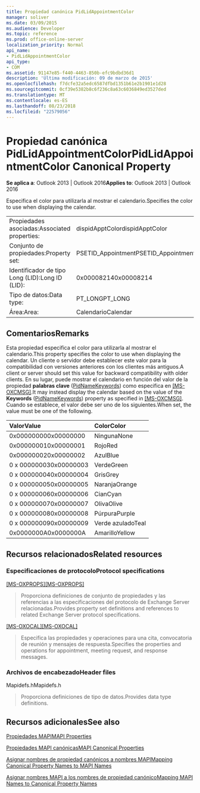 ```yaml
---
title: Propiedad canónica PidLidAppointmentColor
manager: soliver
ms.date: 03/09/2015
ms.audience: Developer
ms.topic: reference
ms.prod: office-online-server
localization_priority: Normal
api_name:
- PidLidAppointmentColor
api_type:
- COM
ms.assetid: 91147e85-f440-4463-850b-efc9bdbd36d1
description: 'Última modificación: 09 de marzo de 2015'
ms.openlocfilehash: f7dcfe32a5edc6587dfbd1351b61e2b1901e1d28
ms.sourcegitcommit: 0cf39e5382b8c6f236c8a63c6036849ed3527ded
ms.translationtype: MT
ms.contentlocale: es-ES
ms.lasthandoff: 08/23/2018
ms.locfileid: "22579056"
---
```

# <a name="pidlidappointmentcolor-canonical-property"></a><span data-ttu-id="20562-103">Propiedad canónica PidLidAppointmentColor</span><span class="sxs-lookup"><span data-stu-id="20562-103">PidLidAppointmentColor Canonical Property</span></span>

  
  
<span data-ttu-id="20562-104">**Se aplica a**: Outlook 2013 | Outlook 2016</span><span class="sxs-lookup"><span data-stu-id="20562-104">**Applies to**: Outlook 2013 | Outlook 2016</span></span> 
  
<span data-ttu-id="20562-105">Especifica el color para utilizarla al mostrar el calendario.</span><span class="sxs-lookup"><span data-stu-id="20562-105">Specifies the color to use when displaying the calendar.</span></span>
  
|||
|:-----|:-----|
|<span data-ttu-id="20562-106">Propiedades asociadas:</span><span class="sxs-lookup"><span data-stu-id="20562-106">Associated properties:</span></span>  <br/> |<span data-ttu-id="20562-107">dispidApptColor</span><span class="sxs-lookup"><span data-stu-id="20562-107">dispidApptColor</span></span>  <br/> |
|<span data-ttu-id="20562-108">Conjunto de propiedades:</span><span class="sxs-lookup"><span data-stu-id="20562-108">Property set:</span></span>  <br/> |<span data-ttu-id="20562-109">PSETID_Appointment</span><span class="sxs-lookup"><span data-stu-id="20562-109">PSETID_Appointment</span></span>  <br/> |
|<span data-ttu-id="20562-110">Identificador de tipo Long (LID):</span><span class="sxs-lookup"><span data-stu-id="20562-110">Long ID (LID):</span></span>  <br/> |<span data-ttu-id="20562-111">0x00008214</span><span class="sxs-lookup"><span data-stu-id="20562-111">0x00008214</span></span>  <br/> |
|<span data-ttu-id="20562-112">Tipo de datos:</span><span class="sxs-lookup"><span data-stu-id="20562-112">Data type:</span></span>  <br/> |<span data-ttu-id="20562-113">PT_LONG</span><span class="sxs-lookup"><span data-stu-id="20562-113">PT_LONG</span></span>  <br/> |
|<span data-ttu-id="20562-114">Área:</span><span class="sxs-lookup"><span data-stu-id="20562-114">Area:</span></span>  <br/> |<span data-ttu-id="20562-115">Calendario</span><span class="sxs-lookup"><span data-stu-id="20562-115">Calendar</span></span>  <br/> |
   
## <a name="remarks"></a><span data-ttu-id="20562-116">Comentarios</span><span class="sxs-lookup"><span data-stu-id="20562-116">Remarks</span></span>

<span data-ttu-id="20562-117">Esta propiedad especifica el color para utilizarla al mostrar el calendario.</span><span class="sxs-lookup"><span data-stu-id="20562-117">This property specifies the color to use when displaying the calendar.</span></span> <span data-ttu-id="20562-118">Un cliente o servidor debe establecer este valor para la compatibilidad con versiones anteriores con los clientes más antiguos.</span><span class="sxs-lookup"><span data-stu-id="20562-118">A client or server should set this value for backward compatibility with older clients.</span></span> <span data-ttu-id="20562-119">En su lugar, puede mostrar el calendario en función del valor de la propiedad **palabras clave** ([PidNameKeywords](pidnamekeywords-canonical-property.md)) como especifica en [[MS-OXCMSG]](http://msdn.microsoft.com/library/7fd7ec40-deec-4c06-9493-1bc06b349682%28Office.15%29.aspx).</span><span class="sxs-lookup"><span data-stu-id="20562-119">It may instead display the calendar based on the value of the **Keywords** ([PidNameKeywords](pidnamekeywords-canonical-property.md)) property as specified in [[MS-OXCMSG]](http://msdn.microsoft.com/library/7fd7ec40-deec-4c06-9493-1bc06b349682%28Office.15%29.aspx).</span></span> <span data-ttu-id="20562-120">Cuando se establece, el valor debe ser uno de los siguientes.</span><span class="sxs-lookup"><span data-stu-id="20562-120">When set, the value must be one of the following.</span></span>
  
|<span data-ttu-id="20562-121">**Valor**</span><span class="sxs-lookup"><span data-stu-id="20562-121">**Value**</span></span>|<span data-ttu-id="20562-122">**Color**</span><span class="sxs-lookup"><span data-stu-id="20562-122">**Color**</span></span>|
|:-----|:-----|
|<span data-ttu-id="20562-123">0x00000000</span><span class="sxs-lookup"><span data-stu-id="20562-123">0x00000000</span></span>  <br/> |<span data-ttu-id="20562-124">Ninguna</span><span class="sxs-lookup"><span data-stu-id="20562-124">None</span></span>  <br/> |
|<span data-ttu-id="20562-125">0x00000001</span><span class="sxs-lookup"><span data-stu-id="20562-125">0x00000001</span></span>  <br/> |<span data-ttu-id="20562-126">Rojo</span><span class="sxs-lookup"><span data-stu-id="20562-126">Red</span></span>  <br/> |
|<span data-ttu-id="20562-127">0x00000002</span><span class="sxs-lookup"><span data-stu-id="20562-127">0x00000002</span></span>  <br/> |<span data-ttu-id="20562-128">Azul</span><span class="sxs-lookup"><span data-stu-id="20562-128">Blue</span></span>  <br/> |
|<span data-ttu-id="20562-129">0 x 00000003</span><span class="sxs-lookup"><span data-stu-id="20562-129">0x00000003</span></span>  <br/> |<span data-ttu-id="20562-130">Verde</span><span class="sxs-lookup"><span data-stu-id="20562-130">Green</span></span>  <br/> |
|<span data-ttu-id="20562-131">0 x 00000004</span><span class="sxs-lookup"><span data-stu-id="20562-131">0x00000004</span></span>  <br/> |<span data-ttu-id="20562-132">Gris</span><span class="sxs-lookup"><span data-stu-id="20562-132">Grey</span></span>  <br/> |
|<span data-ttu-id="20562-133">0 x 00000005</span><span class="sxs-lookup"><span data-stu-id="20562-133">0x00000005</span></span>  <br/> |<span data-ttu-id="20562-134">Naranja</span><span class="sxs-lookup"><span data-stu-id="20562-134">Orange</span></span>  <br/> |
|<span data-ttu-id="20562-135">0 x 00000006</span><span class="sxs-lookup"><span data-stu-id="20562-135">0x00000006</span></span>  <br/> |<span data-ttu-id="20562-136">Cian</span><span class="sxs-lookup"><span data-stu-id="20562-136">Cyan</span></span>  <br/> |
|<span data-ttu-id="20562-137">0 x 00000007</span><span class="sxs-lookup"><span data-stu-id="20562-137">0x00000007</span></span>  <br/> |<span data-ttu-id="20562-138">Oliva</span><span class="sxs-lookup"><span data-stu-id="20562-138">Olive</span></span>  <br/> |
|<span data-ttu-id="20562-139">0 x 00000008</span><span class="sxs-lookup"><span data-stu-id="20562-139">0x00000008</span></span>  <br/> |<span data-ttu-id="20562-140">Púrpura</span><span class="sxs-lookup"><span data-stu-id="20562-140">Purple</span></span>  <br/> |
|<span data-ttu-id="20562-141">0 x 00000009</span><span class="sxs-lookup"><span data-stu-id="20562-141">0x00000009</span></span>  <br/> |<span data-ttu-id="20562-142">Verde azulado</span><span class="sxs-lookup"><span data-stu-id="20562-142">Teal</span></span>  <br/> |
|<span data-ttu-id="20562-143">0x0000000A</span><span class="sxs-lookup"><span data-stu-id="20562-143">0x0000000A</span></span>  <br/> |<span data-ttu-id="20562-144">Amarillo</span><span class="sxs-lookup"><span data-stu-id="20562-144">Yellow</span></span>  <br/> |
   
## <a name="related-resources"></a><span data-ttu-id="20562-145">Recursos relacionados</span><span class="sxs-lookup"><span data-stu-id="20562-145">Related resources</span></span>

### <a name="protocol-specifications"></a><span data-ttu-id="20562-146">Especificaciones de protocolo</span><span class="sxs-lookup"><span data-stu-id="20562-146">Protocol specifications</span></span>

<span data-ttu-id="20562-147">[[MS-OXPROPS]](http://msdn.microsoft.com/library/f6ab1613-aefe-447d-a49c-18217230b148%28Office.15%29.aspx)</span><span class="sxs-lookup"><span data-stu-id="20562-147">[[MS-OXPROPS]](http://msdn.microsoft.com/library/f6ab1613-aefe-447d-a49c-18217230b148%28Office.15%29.aspx)</span></span>
  
> <span data-ttu-id="20562-148">Proporciona definiciones de conjunto de propiedades y las referencias a las especificaciones del protocolo de Exchange Server relacionadas.</span><span class="sxs-lookup"><span data-stu-id="20562-148">Provides property set definitions and references to related Exchange Server protocol specifications.</span></span>
    
<span data-ttu-id="20562-149">[[MS-OXOCAL]](http://msdn.microsoft.com/library/09861fde-c8e4-4028-9346-e7c214cfdba1%28Office.15%29.aspx)</span><span class="sxs-lookup"><span data-stu-id="20562-149">[[MS-OXOCAL]](http://msdn.microsoft.com/library/09861fde-c8e4-4028-9346-e7c214cfdba1%28Office.15%29.aspx)</span></span>
  
> <span data-ttu-id="20562-150">Especifica las propiedades y operaciones para una cita, convocatoria de reunión y mensajes de respuesta.</span><span class="sxs-lookup"><span data-stu-id="20562-150">Specifies the properties and operations for appointment, meeting request, and response messages.</span></span>
    
### <a name="header-files"></a><span data-ttu-id="20562-151">Archivos de encabezado</span><span class="sxs-lookup"><span data-stu-id="20562-151">Header files</span></span>

<span data-ttu-id="20562-152">Mapidefs.h</span><span class="sxs-lookup"><span data-stu-id="20562-152">Mapidefs.h</span></span>
  
> <span data-ttu-id="20562-153">Proporciona definiciones de tipo de datos.</span><span class="sxs-lookup"><span data-stu-id="20562-153">Provides data type definitions.</span></span>
    
## <a name="see-also"></a><span data-ttu-id="20562-154">Recursos adicionales</span><span class="sxs-lookup"><span data-stu-id="20562-154">See also</span></span>



[<span data-ttu-id="20562-155">Propiedades MAPI</span><span class="sxs-lookup"><span data-stu-id="20562-155">MAPI Properties</span></span>](mapi-properties.md)
  
[<span data-ttu-id="20562-156">Propiedades MAPI canónicas</span><span class="sxs-lookup"><span data-stu-id="20562-156">MAPI Canonical Properties</span></span>](mapi-canonical-properties.md)
  
[<span data-ttu-id="20562-157">Asignar nombres de propiedad canónicos a nombres MAPI</span><span class="sxs-lookup"><span data-stu-id="20562-157">Mapping Canonical Property Names to MAPI Names</span></span>](mapping-canonical-property-names-to-mapi-names.md)
  
[<span data-ttu-id="20562-158">Asignar nombres MAPI a los nombres de propiedad canónico</span><span class="sxs-lookup"><span data-stu-id="20562-158">Mapping MAPI Names to Canonical Property Names</span></span>](mapping-mapi-names-to-canonical-property-names.md)

